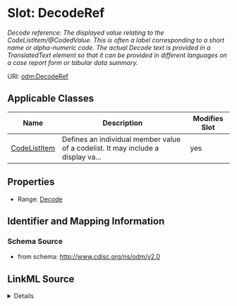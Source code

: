 # Slot: DecodeRef


_Decode reference: The displayed value relating to the CodeListItem/@CodedValue. This is often a label corresponding to a short name or alpha-numeric code. The actual Decode text is provided in a TranslatedText element so that it can be provided in different languages on a case report form or tabular data summary._



URI: [odm:DecodeRef](http://www.cdisc.org/ns/odm/v2.0/DecodeRef)



<!-- no inheritance hierarchy -->




## Applicable Classes

| Name | Description | Modifies Slot |
| --- | --- | --- |
[CodeListItem](CodeListItem.md) | Defines an individual member value of a codelist. It may include a display va... |  yes  |







## Properties

* Range: [Decode](Decode.md)





## Identifier and Mapping Information







### Schema Source


* from schema: http://www.cdisc.org/ns/odm/v2.0




## LinkML Source

<details>
```yaml
name: DecodeRef
description: 'Decode reference: The displayed value relating to the CodeListItem/@CodedValue.
  This is often a label corresponding to a short name or alpha-numeric code. The actual
  Decode text is provided in a TranslatedText element so that it can be provided in
  different languages on a case report form or tabular data summary.'
from_schema: http://www.cdisc.org/ns/odm/v2.0
rank: 1000
identifier: false
alias: DecodeRef
domain_of:
- CodeListItem
range: Decode

```
</details>